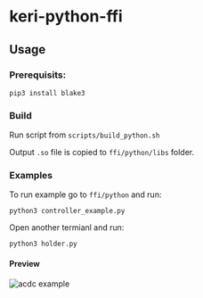 # keri-python-ffi

## Usage

### Prerequisits:

    pip3 install blake3 

### Build

Run script from `scripts/build_python.sh`

Output `.so` file is copied to `ffi/python/libs` folder.

### Examples
To run example go to `ffi/python` and run:

    python3 controller_example.py

Open another termianl and run:

    python3 holder.py
    
 #### Preview
![acdc example](../assets/acdc.gif?raw=true)
